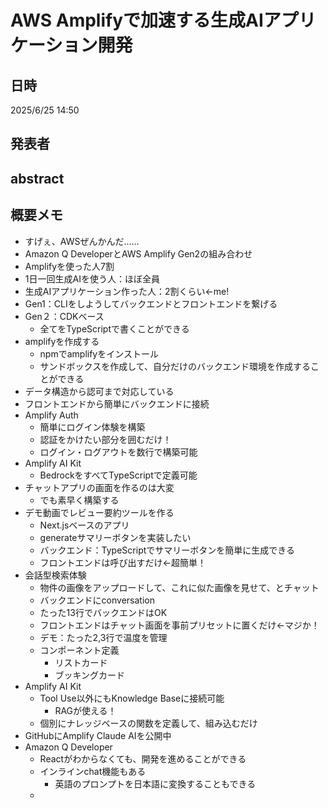 # AWS Amplifyで加速する生成AIアプリケーション開発

## 日時
2025/6/25 14:50

## 発表者

## abstract

## 概要メモ
- すげぇ、AWSぜんかんだ……
- Amazon Q DeveloperとAWS Amplify Gen2の組み合わせ
- Amplifyを使った人7割
- 1日一回生成AIを使う人：ほぼ全員
- 生成AIアプリケーション作った人：2割くらい←me!
- Gen1：CLIをしようしてバックエンドとフロントエンドを繋げる
- Gen２：CDKベース
  - 全てをTypeScriptで書くことができる
- amplifyを作成する
  - npmでamplifyをインストール
  - サンドボックスを作成して、自分だけのバックエンド環境を作成することができる
- データ構造から認可まで対応している
- フロントエンドから簡単にバックエンドに接続
- Amplify Auth
  - 簡単にログイン体験を構築
  - 認証をかけたい部分を囲むだけ！
  - ログイン・ログアウトを数行で構築可能
- Amplify AI Kit
  - BedrockをすべてTypeScriptで定義可能
- チャットアプリの画面を作るのは大変
  - でも素早く構築する
- デモ動画でレビュー要約ツールを作る
  - Next.jsベースのアプリ
  - generateサマリーボタンを実装したい
  - バックエンド：TypeScriptでサマリーボタンを簡単に生成できる
  - フロントエンドは呼び出すだけ←超簡単！
- 会話型検索体験
  - 物件の画像をアップロードして、これに似た画像を見せて、とチャット
  - バックエンドにconversation
  - たった13行でバックエンドはOK
  - フロントエンドはチャット画面を事前プリセットに置くだけ←マジか！
  - デモ：たった2,3行で温度を管理
  - コンポーネント定義
    - リストカード
    - ブッキングカード
- Amplify AI Kit
  - Tool Use以外にもKnowledge Baseに接続可能
    - RAGが使える！
  - 個別にナレッジベースの関数を定義して、組み込むだけ
- GitHubにAmplify Claude AIを公開中
- Amazon Q Developer
  - Reactがわからなくても、開発を進めることができる
  - インラインchat機能もある
    - 英語のプロンプトを日本語に変換することもできる
  - 